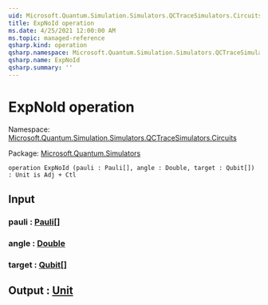 ```yaml
---
uid: Microsoft.Quantum.Simulation.Simulators.QCTraceSimulators.Circuits.ExpNoId
title: ExpNoId operation
ms.date: 4/25/2021 12:00:00 AM
ms.topic: managed-reference
qsharp.kind: operation
qsharp.namespace: Microsoft.Quantum.Simulation.Simulators.QCTraceSimulators.Circuits
qsharp.name: ExpNoId
qsharp.summary: ''
---
```


# ExpNoId operation

Namespace: [Microsoft.Quantum.Simulation.Simulators.QCTraceSimulators.Circuits](xref:Microsoft.Quantum.Simulation.Simulators.QCTraceSimulators.Circuits)

Package: [Microsoft.Quantum.Simulators](https://nuget.org/packages/Microsoft.Quantum.Simulators)




```qsharp
operation ExpNoId (pauli : Pauli[], angle : Double, target : Qubit[]) : Unit is Adj + Ctl
```


## Input

### pauli : [Pauli](xref:microsoft.quantum.qsharp.valueliterals#pauli-literals)[]




### angle : [Double](xref:microsoft.quantum.qsharp.valueliterals#double-literals)




### target : [Qubit](xref:microsoft.quantum.qsharp.valueliterals#qubit-literals)[]





## Output : [Unit](xref:microsoft.quantum.qsharp.valueliterals#unit-literal)

